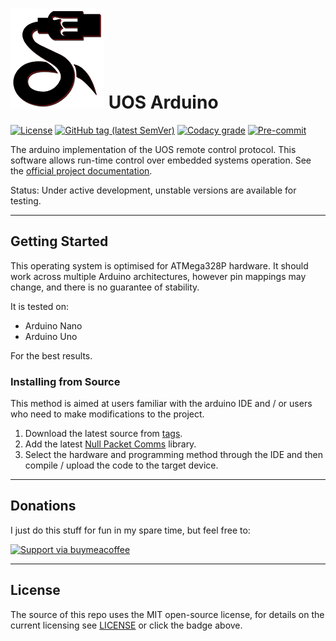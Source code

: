 # ![NullTek Documentation](https://raw.githubusercontent.com/CreatingNull/UOS-Arduino/main/.resources/UOSLogoSmall.png) UOS Arduino

[![License](https://img.shields.io/:license-mit-blue.svg?style=flat-square)](https://github.com/CreatingNull/UOS-Arduino/blob/main/LICENSE.md)
[![GitHub tag (latest SemVer)](https://img.shields.io/github/v/tag/CreatingNull/UOS-Arduino?style=flat-square)](https://github.com/CreatingNull/UOS-Arduino/tags)
[![Codacy grade](https://img.shields.io/codacy/grade/29433b61b58d4841b29bf7957f6eb0e7?logo=codacy&style=flat-square&label=quality)](https://app.codacy.com/gh/CreatingNull/UOS-Arduino/dashboard?branch=main)
[![Pre-commit](https://img.shields.io/github/workflow/status/CreatingNull/UOS-Arduino/pre-commit?logo=pre-commit&style=flat-square&label=linting)](https://github.com/CreatingNull/UOS-Arduino/actions/workflows/run-pre-commit.yaml)

The arduino implementation of the UOS remote control protocol.
This software allows run-time control over embedded systems operation.
See the [official project documentation](https://wiki.nulltek.xyz/projects/uos/).

Status: Under active development, unstable versions are available for testing.

---

## Getting Started

This operating system is optimised for ATMega328P hardware.
It should work across multiple Arduino architectures, however pin mappings may change, and there is no guarantee of stability.

It is tested on:

*   Arduino Nano
*   Arduino Uno

For the best results.

### Installing from Source

This method is aimed at users familiar with the arduino IDE and / or users who need to make modifications to the project.

1.  Download the latest source from [tags](https://github.com//CreatingNull/UOS-Arduino/tags).
2.  Add the latest [Null Packet Comms](https://github.com/CreatingNull/Null-Packet-Comms-Arduino) library.
3.  Select the hardware and programming method through the IDE and then compile / upload the code to the target device.

---

## Donations

I just do this stuff for fun in my spare time, but feel free to:

[![Support via buymeacoffee](https://www.buymeacoffee.com/assets/img/custom_images/orange_img.png)](https://www.buymeacoffee.com/nulltek)

---

## License

The source of this repo uses the MIT open-source license, for details on the current licensing see [LICENSE](https://github.com/CreatingNull/UOS-Arduino/blob/master/LICENSE.md) or click the badge above.
